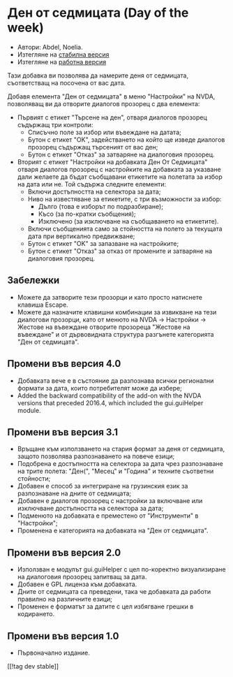 # Ден от седмицата (Day of the week) #

*	 Автори: Abdel, Noelia.
*	 Изтегляне на [стабилна версия][1]
*	 Изтегляне на [работна версия][2]

Тази добавка ви позволява да намерите деня от седмицата, съответстващ на
посочена от вас дата.

Добавя елемента "Ден от седмицата" в меню "Настройки" на NVDA, позволяващ ви
да отворите диалогов прозорец с два елемента:


*	Първият с етикет "Търсене на ден", отваря диалогов прозорец съдържащ три контроли:
	*	Списъчно поле за избор или въвеждане на датата;
	*	Бутон с етикет "OK", задействането на който ще изведе диалогов прозорец съдържащ търсеният от вас ден;
	*	Бутон с етикет "Отказ" за затваряне на диалоговия прозорец.
*	Вторият с етикет "Настройки на добавката Ден От Седмицата" отваря диалогов прозорец с настройките на добавката за указване дали желаете да бъдат съобщавани етикетите на полетата за избор на дата или не. Той съдържа следните елементи:
	*	Включи достъпността на селектора за дата;
	*	Ниво на известяване за етикетите, с три възможности за избор:
		*	Дълго (това е изборът по подразбиране);
		*	Късо (за по-кратки съобщения);
		*	Изключено (за изключване на съобщаването на етикетите).
	*	Включи съобщенията само за стойността на полето за текущата дата при вертикално предвижване;
	*	Бутон с етикет "OK" за запазване на настройките;
	*	Бутон с етикет "Отказ" за отказ от промените и затваряне на диалоговия прозорец.


## Забележки ##

*	 Можете да затворите тези прозорци и като просто натиснете клавиша Escape.
*	 Можете да назначите клавишни комбинации за извикване на тези диалогови
   прозорци, като от менюто на NVDA -> Настройки -> Жестове на въвеждане
   отворите прозореца "Жестове на въвеждане" и от дървовидната структура
   разгънете категорията "Ден от седмицата".

## Промени във версия 4.0 ##

*	 Добавката вече е в състояние да разпознава всички регионални формати за
   дата, които потребителят може да избере;
*	 Added the backward compatibility of the add-on with the NVDA versions
   that preceded 2016.4, which included the gui.guiHelper module.

## Промени във версия 3.1 ##

*	 Връщане към използването на стария формат за деня от седмицата, защото
   позволява разпознаването на повече езици;
*	 Подобрена е достъпността на селектора за дата чрез разпознаване на трите
   полета: "Ден(", "Месец" и "Година" и техните съответни стойности;
*	 Добавен е способ за интегриране на грузинския език за разпознаване на
   дните от седмицата;
*	 Добавен е диалогов прозорец с настройки за включване или изключване
   достъпността на селектора за дата;
*	 Подменюто на добавката е преместено от "Инструменти" в "Настройки";
*	 Променена е категорията на добавката на "Ден от седмицата".

## Промени във версия 2.0 ##

*	 Използван е модулът gui.guiHelper с цел по-коректно визуализиране на
   диалоговия прозорец запитващ за дата.
*	 Добавен е GPL лиценза към добавката.
*	 Дните от седмицата са преведени, така че добавката да работи правилно на
   различните езици;
*	 Променен е форматът за датите с цел избягване грешки в кодирането.

## Промени във версия 1.0 ##

*	 Първоначално издание.

[[!tag dev stable]]

[1]: https://addons.nvda-project.org/files/get.php?file=dw

[2]: https://addons.nvda-project.org/files/get.php?file=dw-dev
